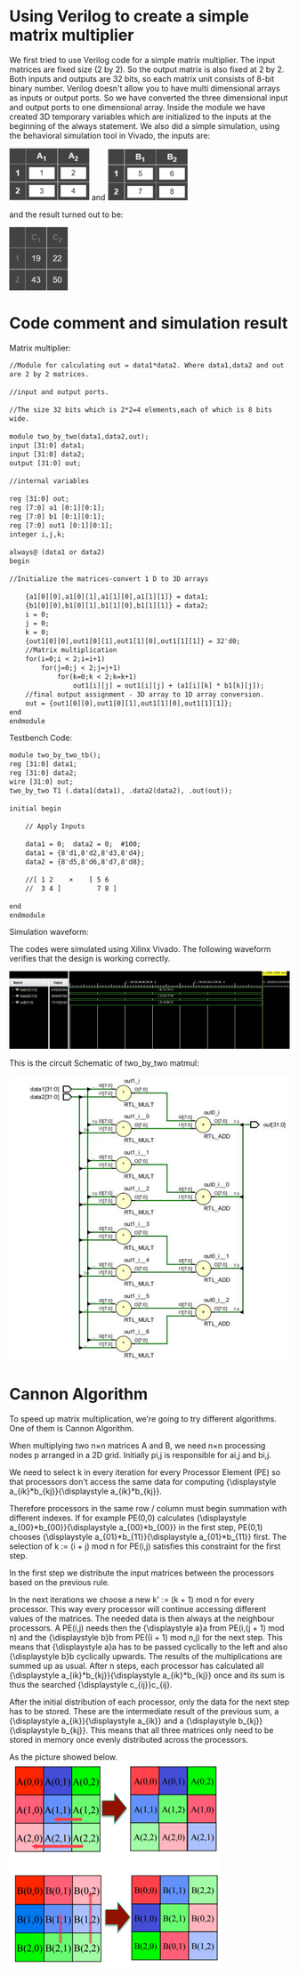 # Using Verilog to create a simple matrix multiplier
We first tried to use Verilog code for a simple matrix multiplier. The input matrices are fixed size (2 by 2). So the output matrix is also fixed at 2 by 2. Both inputs and outputs are 32 bits, so each matrix unit consists of 8-bit binary number.
Verilog doesn't allow you to have multi dimensional arrays as inputs or output ports. So we have converted the three dimensional input and output ports to one dimensional array. Inside the module we have created 3D temporary variables which are initialized to the inputs at the beginning of the always statement. 
We also did a simple simulation, using the behavioral simulation tool in Vivado, the inputs are:

![Alt text](https://github.com/d0zerLin/A1_09/blob/main/1.png) and ![Alt text](https://github.com/d0zerLin/A1_09/blob/main/2.png)

and the result turned out to be:

![Alt text](https://github.com/d0zerLin/A1_09/blob/main/3.png)
                                
# Code comment and simulation result
Matrix multiplier:

    //Module for calculating out = data1*data2. Where data1,data2 and out are 2 by 2 matrices.

    //input and output ports.

    //The size 32 bits which is 2*2=4 elements,each of which is 8 bits wide. 

    module two_by_two(data1,data2,out);   
    input [31:0] data1;
    input [31:0] data2;
    output [31:0] out; 
    
    //internal variables
    
    reg [31:0] out;
    reg [7:0] a1 [0:1][0:1];
    reg [7:0] b1 [0:1][0:1];
    reg [7:0] out1 [0:1][0:1]; 
    integer i,j,k;

    always@ (data1 or data2)
    begin
    
    //Initialize the matrices-convert 1 D to 3D arrays
    
        {a1[0][0],a1[0][1],a1[1][0],a1[1][1]} = data1;
        {b1[0][0],b1[0][1],b1[1][0],b1[1][1]} = data2;
        i = 0;
        j = 0;
        k = 0;
        {out1[0][0],out1[0][1],out1[1][0],out1[1][1]} = 32'd0; 
        //Matrix multiplication
        for(i=0;i < 2;i=i+1)
            for(j=0;j < 2;j=j+1)
                for(k=0;k < 2;k=k+1)
                    out1[i][j] = out1[i][j] + (a1[i][k] * b1[k][j]);
        //final output assignment - 3D array to 1D array conversion.    
        out = {out1[0][0],out1[0][1],out1[1][0],out1[1][1]};            
    end 
    endmodule

Testbench Code:

    module two_by_two_tb();
    reg [31:0] data1;
    reg [31:0] data2;
    wire [31:0] out;
    two_by_two T1 (.data1(data1), .data2(data2), .out(out));

    initial begin
    
        // Apply Inputs
        
        data1 = 0;  data2 = 0;  #100;
        data1 = {8'd1,8'd2,8'd3,8'd4};
        data2 = {8'd5,8'd6,8'd7,8'd8}; 
        
        //[ 1 2    ×    [ 5 6                                       
        //  3 4 ]         7 8 ]
        
    end      
    endmodule

Simulation waveform:

The codes were simulated using Xilinx Vivado. The following waveform verifies that the design is working correctly. 

![Alt text](https://github.com/d0zerLin/A1_09/blob/main/4.jpg)

This is the circuit Schematic of two_by_two matmul:

![Alt text](https://github.com/d0zerLin/A1_09/blob/main/5.jpg)




# Cannon Algorithm
To speed up matrix multiplication, we're going to try different algorithms. One of them is Cannon Algorithm.

When multiplying two n×n matrices A and B, we need n×n processing nodes p arranged in a 2D grid. Initially pi,j is responsible for ai,j and bi,j.

We need to select k in every iteration for every Processor Element (PE) so that processors don't access the same data for computing {\displaystyle a_{ik}*b_{kj}}{\displaystyle a_{ik}*b_{kj}}.

Therefore processors in the same row / column must begin summation with different indexes. If for example PE(0,0) calculates {\displaystyle a_{00}*b_{00}}{\displaystyle a_{00}*b_{00}} in the first step, PE(0,1) chooses {\displaystyle a_{01}*b_{11}}{\displaystyle a_{01}*b_{11}} first. The selection of k := (i + j) mod n for PE(i,j) satisfies this constraint for the first step.

In the first step we distribute the input matrices between the processors based on the previous rule.

In the next iterations we choose a new k' := (k + 1) mod n for every processor. This way every processor will continue accessing different values of the matrices. The needed data is then always at the neighbour processors. A PE(i,j) needs then the {\displaystyle a}a from PE(i,(j + 1) mod n) and the {\displaystyle b}b from PE((i + 1) mod n,j) for the next step. This means that {\displaystyle a}a has to be passed cyclically to the left and also {\displaystyle b}b cyclically upwards. The results of the multiplications are summed up as usual. After n steps, each processor has calculated all {\displaystyle a_{ik}*b_{kj}}{\displaystyle a_{ik}*b_{kj}} once and its sum is thus the searched {\displaystyle c_{ij}}c_{ij}.

After the initial distribution of each processor, only the data for the next step has to be stored. These are the intermediate result of the previous sum, a {\displaystyle a_{ik}}{\displaystyle a_{ik}} and a {\displaystyle b_{kj}}{\displaystyle b_{kj}}. This means that all three matrices only need to be stored in memory once evenly distributed across the processors.

As the picture showed below.
![Alt text](https://github.com/d0zerLin/A1_09/blob/main/%E5%9B%BE%E7%89%871.png)

